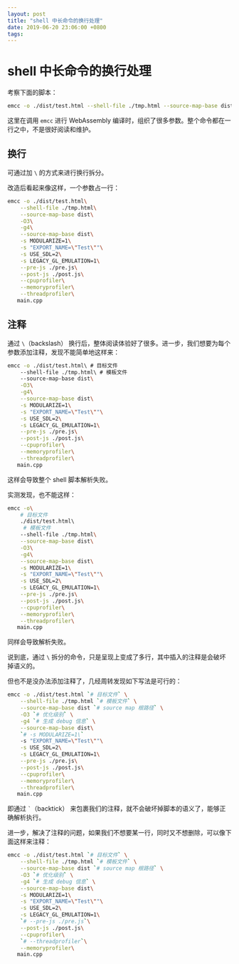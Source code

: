 ```yaml
---
layout: post
title: "shell 中长命令的换行处理"
date: 2019-06-20 23:06:00 +0800
tags: 
---
```

    
# shell 中长命令的换行处理

考察下面的脚本：

```sh
emcc -o ./dist/test.html --shell-file ./tmp.html --source-map-base dist -O3 -g4 --source-map-base dist -s MODULARIZE=1 -s "EXPORT_NAME=\"Test\"" -s USE_SDL=2 -s LEGACY_GL_EMULATION=1 --pre-js ./pre.js --post-js ./post.js --cpuprofiler --memoryprofiler --threadprofilermain.cpp
```
这里在调用 `emcc` 进行 WebAssembly 编译时，组织了很多参数。整个命令都在一行之中，不是很好阅读和维护。

## 换行

可通过加 `\` 的方式来进行换行拆分。

改造后看起来像这样，一个参数占一行：

```sh
emcc -o ./dist/test.html\
    --shell-file ./tmp.html\
    --source-map-base dist\
    -O3\
    -g4\
    --source-map-base dist\
    -s MODULARIZE=1\
    -s "EXPORT_NAME=\"Test\""\
    -s USE_SDL=2\
    -s LEGACY_GL_EMULATION=1\
    --pre-js ./pre.js\
    --post-js ./post.js\
    --cpuprofiler\
    --memoryprofiler\
    --threadprofiler\
   main.cpp
```

## 注释

通过 `\`（backslash） 换行后，整体阅读体验好了很多。进一步，我们想要为每个参数添加注释，发现不能简单地这样来：

```sh
emcc -o ./dist/test.html\ # 目标文件
    --shell-file ./tmp.html\ # 模板文件
    --source-map-base dist\
    -O3\
    -g4\
    --source-map-base dist\
    -s MODULARIZE=1\
    -s "EXPORT_NAME=\"Test\""\
    -s USE_SDL=2\
    -s LEGACY_GL_EMULATION=1\
    --pre-js ./pre.js\
    --post-js ./post.js\
    --cpuprofiler\
    --memoryprofiler\
    --threadprofiler\
   main.cpp
```

这样会导致整个 shell 脚本解析失败。

实测发现，也不能这样：

```sh
emcc -o\
    # 目标文件
    ./dist/test.html\ 
     # 模板文件
    --shell-file ./tmp.html\
    --source-map-base dist\
    -O3\
    -g4\
    --source-map-base dist\
    -s MODULARIZE=1\
    -s "EXPORT_NAME=\"Test\""\
    -s USE_SDL=2\
    -s LEGACY_GL_EMULATION=1\
    --pre-js ./pre.js\
    --post-js ./post.js\
    --cpuprofiler\
    --memoryprofiler\
    --threadprofiler\
   main.cpp
```

同样会导致解析失败。

说到底，通过 `\` 拆分的命令，只是呈现上变成了多行，其中插入的注释是会破坏掉语义的。

但也不是没办法添加注释了，几经周转发现如下写法是可行的：

```sh
emcc -o ./dist/test.html `# 目标文件` \
    --shell-file ./tmp.html `# 模板文件` \
    --source-map-base dist `# source map 根路径` \
    -O3 `# 优化级别` \
    -g4 `# 生成 debug 信息` \
    --source-map-base dist\
    `# -s MODULARIZE=1\`
    -s "EXPORT_NAME=\"Test\""\
    -s USE_SDL=2\
    -s LEGACY_GL_EMULATION=1\
    --pre-js ./pre.js\
    --post-js ./post.js\
    --cpuprofiler\
    --memoryprofiler\
    --threadprofiler\
   main.cpp
```

即通过 `` ` ``（backtick） 来包裹我们的注释，就不会破坏掉脚本的语义了，能够正确解析执行。

进一步，解决了注释的问题，如果我们不想要某一行，同时又不想删除，可以像下面这样来注释：

```sh
emcc -o ./dist/test.html `# 目标文件` \
    --shell-file ./tmp.html `# 模板文件` \
    --source-map-base dist `# source map 根路径` \
    -O3 `# 优化级别` \
    -g4 `# 生成 debug 信息` \
    --source-map-base dist\
    -s MODULARIZE=1\
    -s "EXPORT_NAME=\"Test\""\
    -s USE_SDL=2\
    -s LEGACY_GL_EMULATION=1\
    `# --pre-js ./pre.js`\
    --post-js ./post.js\
    --cpuprofiler\
    `# --threadprofiler`\
    --memoryprofiler\
   main.cpp
```

    